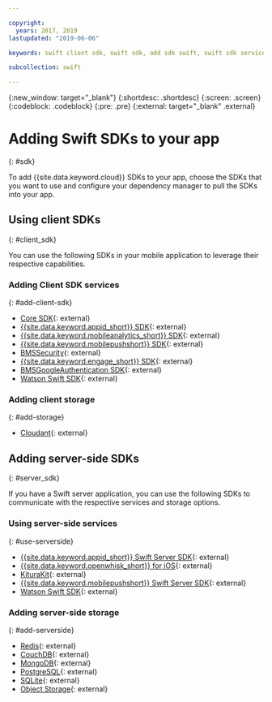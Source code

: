 ```yaml
---

copyright:
  years: 2017, 2019
lastupdated: "2019-06-06"

keywords: swift client sdk, swift sdk, add sdk swift, swift sdk service, server sdk swift, swift bms, clientsdk swift, client storage swifts

subcollection: swift

---
```


{:new_window: target="_blank"}
{:shortdesc: .shortdesc}
{:screen: .screen}
{:codeblock: .codeblock}
{:pre: .pre}
{:external: target="_blank" .external}

# Adding Swift SDKs to your app
{: #sdk}

To add {{site.data.keyword.cloud}} SDKs to your app, choose the SDKs that you want to use and configure your dependency manager to pull the SDKs into your app.

## Using client SDKs
{: #client_sdk}

You can use the following SDKs in your mobile application to leverage their respective capabilities.

### Adding Client SDK services
{: #add-client-sdk}

- [Core SDK](https://github.com/ibm-bluemix-mobile-services/bms-clientsdk-swift-core){: external}
- [{{site.data.keyword.appid_short}} SDK](https://github.com/ibm-cloud-security/appid-clientsdk-swift){: external}
- [{{site.data.keyword.mobileanalytics_short}} SDK](https://github.com/ibm-bluemix-mobile-services/bms-clientsdk-swift-analytics){: external}
- [{{site.data.keyword.mobilepushshort}} SDK](https://github.com/ibm-bluemix-mobile-services/bms-clientsdk-swift-push){: external}
- [BMSSecurity](https://github.com/ibm-bluemix-mobile-services/bms-clientsdk-swift-security){: external}
- [{{site.data.keyword.engage_short}} SDK](https://github.com/ibm-bluemix-mobile-services/bms-clientsdk-swift-applaunch){: external}
- [BMSGoogleAuthentication SDK](https://github.com/ibm-bluemix-mobile-services/bms-clientsdk-swift-security-googleauthentication){: external}
- [Watson Swift SDK](https://github.com/watson-developer-cloud/swift-sdk){: external}

### Adding client storage
{: #add-storage}

- [Cloudant](https://github.com/cloudant/swift-cloudant){: external}

## Adding server-side SDKs
{: #server_sdk}

If you have a Swift server application, you can use the following SDKs to communicate with the respective services and storage options.

### Using server-side services
{: #use-serverside}

- [{{site.data.keyword.appid_short}} Swift Server SDK](https://github.com/ibm-cloud-security/appid-serversdk-swift){: external}
- [{{site.data.keyword.openwhisk_short}} for iOS](https://{DomainName}/openwhisk/learn/ios-sdk){: external}
- [KituraKit](https://github.com/IBM-Swift/KituraKit){: external}
- [{{site.data.keyword.mobilepushshort}} Swift Server SDK](https://github.com/ibm-bluemix-mobile-services/bms-pushnotifications-serversdk-swift){: external}
- [Watson Swift SDK](https://github.com/watson-developer-cloud/swift-sdk){: external}

### Adding server-side storage
{: #add-serverside}

- [Redis](https://github.com/IBM-Swift/Kitura-redis){: external}
- [CouchDB](https://github.com/IBM-Swift/Kitura-CouchDB){: external}
- [MongoDB](https://github.com/OpenKitten/MongoKitten){: external}
- [PostgreSQL](https://github.com/IBM-Swift/Swift-Kuery-PostgreSQL){: external}
- [SQLite](https://github.com/IBM-Swift/Swift-Kuery-SQLite){: external}
- [Object Storage](https://github.com/ibm-bluemix-mobile-services/bluemix-objectstorage-serversdk-swift){: external}
